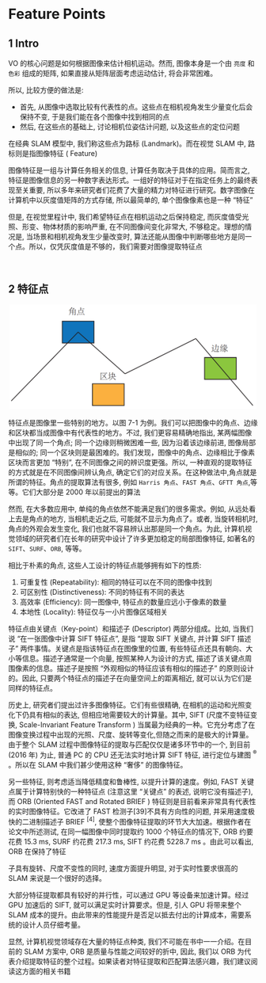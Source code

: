 &emsp;
# Feature Points

## 1 Intro
VO 的核心问题是如何根据图像来估计相机运动。然而, 图像本身是一个由 `亮度` 和 `色彩` 组成的矩阵, 如果直接从矩阵层面考虑运动估计, 将会非常困难。

所以, 比较方便的做法是: 
- 首先, 从图像中选取比较有代表性的点。这些点在相机视角发生少量变化后会保持不变, 于是我们能在各个图像中找到相同的点
- 然后, 在这些点的基础上, 讨论相机位姿估计问题, 以及这些点的定位问题

在经典 SLAM 模型中, 我们称这些点为路标 (Landmark)。而在视觉 SLAM 中, 路标则是指图像特征 ( Feature)

图像特征是一组与计算任务相关的信息, 计算任务取决于具体的应用。简而言之, 特征是图像信息的另一种数字表达形式。一组好的特征对于在指定任务上的最终表现至关重要, 所以多年来研究者们花费了大量的精力对特征进行研究。数字图像在计算机中以灰度值矩阵的方式存储, 所以最简单的, 单个图像像素也是一种 “特征”

但是, 在视觉里程计中, 我们希望特征点在相机运动之后保持稳定, 而灰度值受光照、形变、物体材质的影响严重, 在不同图像间变化非常大, 不够稳定。理想的情况是, 当场景和相机视角发生少量改变时, 算法还能从图像中判断哪些地方是同一个点。所以，仅凭灰度值是不够的，我们需要对图像提取特征点

&emsp;
## 2 特征点

<div align=center>
    <img src="./imgs/7-1.png" width=500>
</div>

特征点是图像里一些特别的地方。以图 7-1 为例。我们可以把图像中的角点、边缘和区块都当成图像中有代表性的地方。不过, 我们更容易精确地指出, 某两幅图像中出现了同一个角点; 同一个边缘则稍微困难一些, 因为沿着该边缘前进, 图像局部是相似的; 同一个区块则是最困难的。我们发现，图像中的角点、边缘相比于像素区块而言更加 “特别”, 在不同图像之间的辨识度更强。所以, 一种直观的提取特征的方式就是在不同图像间辨认角点, 确定它们的对应关系。在这种做法中,角点就是所谓的特征。角点的提取算法有很多, 例如 `Harris 角点`、`FAST 角点`、`GFTT 角点`,等等。它们大部分是 2000 年以前提出的算法

然而, 在大多数应用中, 单纯的角点依然不能满足我们的很多需求。例如, 从远处看上去是角点的地方, 当相机走近之后, 可能就不显示为角点了。或者, 当旋转相机时, 角点的外观会发生变化, 我们也就不容易辨认出那是同一个角点。为此, 计算机视觉领域的研究者们在长年的研究中设计了许多更加稳定的局部图像特征, 如著名的 `SIFT`、`SURF`、`ORB`, 等等。

相比于朴素的角点, 这些人工设计的特征点能够拥有如下的性质:

1. 可重复性 (Repeatability): 相同的特征可以在不同的图像中找到
2. 可区别性 (Distinctiveness): 不同的特征有不同的表达
3. 高效率 (Efficiency): 同一图像中, 特征点的数量应远小于像素的数量
4. 本地性 (Locality): 特征仅与一小片图像区域相关

特征点由关键点（Key-point）和描述子 (Descriptor) 两部分组成。比如, 当我们说 “在一张图像中计算 SIFT 特征点”, 是指 “提取 SIFT 关键点, 并计算 SIFT 描述子” 两件事情。关键点是指该特征点在图像里的位置, 有些特征点还具有朝向、大小等信息。描述子通常是一个向量, 按照某种人为设计的方式, 描述了该关键点周围像素的信息。描述子是按照 “外观相似的特征应该有相似的描述子” 的原则设计的。因此, 只要两个特征点的描述子在向量空间上的距离相近, 就可以认为它们是同样的特征点。

历史上, 研究者们提出过许多图像特征。它们有些很精确, 在相机的运动和光照变化下仍具有相似的表达, 但相应地需要较大的计算量。其中, SIFT (尺度不变特征变换, Scale-Invariant Feature Transform ) 当属最为经典的一种。它充分考虑了在图像变换过程中出现的光照、尺度、旋转等变化,但随之而来的是极大的计算量。由于整个 SLAM 过程中图像特征的提取与匹配仅仅是诸多环节中的一个, 到目前 (2016 年) 为止, 普通 PC 的 CPU 还无法实时地计算 SIFT 特征, 进行定位与建图 ${ }^{\circledR}$ 。所以在 SLAM 中我们甚少使用这种 “奢侈” 的图像特征。

另一些特征, 则考虑适当降低精度和鲁棒性, 以提升计算的速度。例如, FAST 关键点属于计算特别快的一种特征点 (注意这里 “关键点” 的表述, 说明它没有描述子), 而 ORB (Oriented FAST and Rotated BRIEF ) 特征则是目前看来非常具有代表性的实时图像特征。它改进了 FAST 检测子[39]不具有方向性的问题, 并采用速度极快的二进制描述子 BRIEF ${ }^{[4]}$, 使整个图像特征提取的环节大大加速。根据作者在论文中所述测试, 在同一幅图像中同时提取约 1000 个特征点的情况下, ORB 约要花费 $15.3 \mathrm{~ms}$, SURF 约花费 $217.3 \mathrm{~ms}$, SIFT 约花费 $5228.7 \mathrm{~ms}$ 。由此可以看出, ORB 在保持了特征

子具有旋转、尺度不变性的同时, 速度方面提升明显, 对于实时性要求很高的 SLAM 来说是一个很好的选择。

大部分特征提取都具有较好的并行性，可以通过 GPU 等设备来加速计算。经过 GPU 加速后的 SIFT, 就可以满足实时计算要求。但是, 引人 GPU 将带来整个 SLAM 成本的提升。由此带来的性能提升是否足以抵去付出的计算成本，需要系统的设计人员仔细考量。

显然, 计算机视觉领域存在大量的特征点种类, 我们不可能在书中一一介绍。在目前的 SLAM 方案中, ORB 是质量与性能之间较好的折中, 因此, 我们以 ORB 为代表介绍提取特征的整个过程。如果读者对特征提取和匹配算法感兴趣，我们建议阅读这方面的相关书籍 